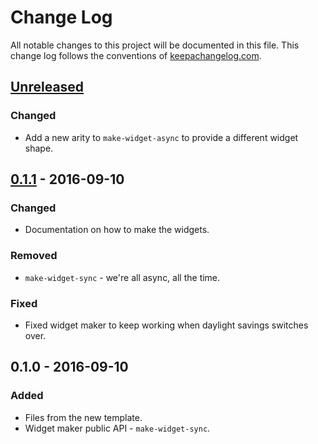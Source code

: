 # Change Log
All notable changes to this project will be documented in this file. This change log follows the conventions of [keepachangelog.com](http://keepachangelog.com/).

## [Unreleased]
### Changed
- Add a new arity to `make-widget-async` to provide a different widget shape.

## [0.1.1] - 2016-09-10
### Changed
- Documentation on how to make the widgets.

### Removed
- `make-widget-sync` - we're all async, all the time.

### Fixed
- Fixed widget maker to keep working when daylight savings switches over.

## 0.1.0 - 2016-09-10
### Added
- Files from the new template.
- Widget maker public API - `make-widget-sync`.

[Unreleased]: https://github.com/your-name/apple-receipt/compare/0.1.1...HEAD
[0.1.1]: https://github.com/your-name/apple-receipt/compare/0.1.0...0.1.1
